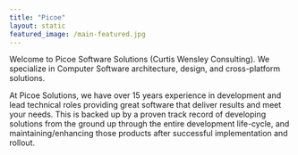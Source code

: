 ```yaml
---
title: "Picoe"
layout: static
featured_image: /main-featured.jpg
---
```


Welcome to Picoe Software Solutions (Curtis Wensley Consulting). We specialize in Computer Software architecture, design, and cross-platform solutions.

At Picoe Solutions, we have over 15 years experience in development and lead technical roles providing great software that deliver results and meet your needs. This is backed up by a proven track record of developing solutions from the ground up through the entire development life-cycle, and maintaining/enhancing those products after successful implementation and rollout.